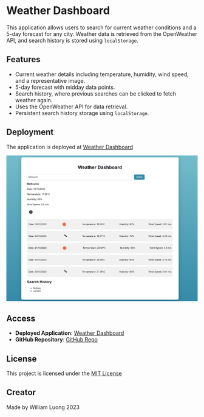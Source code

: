 # Weather Dashboard

This application allows users to search for current weather conditions and a 5-day forecast for any city. Weather data is retrieved from the OpenWeather API, and search history is stored using `localStorage`.

## Features

- Current weather details including temperature, humidity, wind speed, and a representative image.
- 5-day forecast with midday data points.
- Search history, where previous searches can be clicked to fetch weather again.
- Uses the OpenWeather API for data retrieval.
- Persistent search history storage using `localStorage`.

## Deployment

The application is deployed at [Weather Dashboard](https://willxluong.github.io/WeatherApp/) 

![Application Screenshot](./assets/weather%20dashboard.png) 

## Access

- **Deployed Application**: [Weather Dashboard](https://willxluong.github.io/WeatherApp/) 
- **GitHub Repository**: [GitHub Repo](https://github.com/WillxLuong/WeatherApp) 

## License
This project is licensed under the [MIT License](./LICENSE)

## Creator
Made by William Luong 2023
